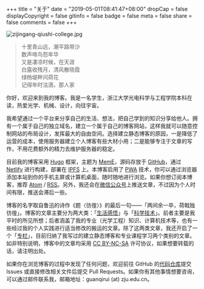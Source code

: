 +++
title = "关于"
date = "2019-05-01T08:41:47+08:00"
dropCap = false
displayCopyright = false
gitinfo = false
badge = false
meta = false
share = false
comments = false
+++

![zijingang-qiushi-college.jpg](/images/zijingang-qiushi-college.jpg "浙江大学紫金港校区·求是书院")

<blockquote class="blockquote-center"><p>十里青山远，潮平路带沙<br>数声啼鸟怨年华<br>又是凄凉时候，在天涯<br>白露收残月，清风散晓霞<br>绿杨堤畔问荷花<br>记得年时沽酒，那人家</p></blockquote>

你好，欢迎来到我的博客。我是一名学生，浙江大学光电科学与工程学院本科在读，热爱光学、机械、设计，向往宇宙。

我希望通过一个平台来分享自己的生活、想法，把自己学到的知识分享给他人。拥有一个属于自己的独立域名，建立一个属于自己的博客网站，这样我就可以随意控制网站的布局设计，发挥最大的自由空间。选择建立静态博客的原因，一是降低了运营的成本，使用服务器建立个人博客有些大材小用；二是能够专注于文章的写作，不用花费额外的精力去维护服务器的稳定。

目前我的博客采用 [Hugo](https://gohugo.io/) 框架，主题为 [MemE](https://github.com/reuixiy/hugo-theme-meme)，源码存放于 [GitHub](https://github.com/guanqr/blog)，通过 [Netlify](https://www.netlify.com/) 进行构建，部署在 [IPFS](https://ipfs.io/) 上。本博客启用了 [PWA](https://developers.google.com/web/progressive-web-apps/) 技术，你可以通过浏览器添加本站到你的手机主屏或计算机桌面，随时随地进行浏览。如果你想订阅本博客，推荐 <a href="/atom.xml" target="_blank">Atom</a> / <a href="/rss.xml" target="_blank">RSS</a>。另外，我还会在<a href="/images/wechat-official-accounts.svg" target="_blank">微信公众号</a>上推送文章，不过因为个人时间有限，推送会滞后一些。

博客的名字取自鲁迅的诗作《题〈彷徨〉》的最后一句——「两间余一卒，荷戟独彷徨」。博客的文章主要分为两大类：「[生活感悟](/life/)」与「[科学技术](/tech/)」。前者主要是我平时的所见所想；后者涵盖了我的专业（光学工程）知识、计算机技术等，也有一些经过我的个人实践进行适当修改的搬运的文章。除了这两类文章，我还开启了一个「[专栏](/series/)」，目前归纳了我写过的建立静态博客和专业课程学习两个类别的文章。如非特别说明，博客中的文章均采用 [CC BY-NC-SA](https://creativecommons.org/licenses/by-nc-sa/4.0/) 许可协议，如果想要转载的话，请注明出处。

如果你在浏览博客的过程中发现了任何问题，欢迎前往 GitHub 的[代码仓库](https://github.com/guanqr/blog)提交 Issues 或直接修改相关文件后提交 Pull Requests。如果你有其他事情想要咨询，可以通过邮件联系我，邮箱地址：guanqirui (at) zju.edu.cn。